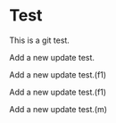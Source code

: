 # Test
This is a git test.

Add a new update test.

Add a new update test.(f1)

Add a new update test.(f1)

Add a new update test.(m)
